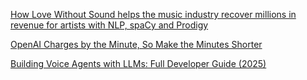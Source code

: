 [How Love Without Sound helps the music industry recover millions in revenue for artists with NLP, spaCy and Prodigy](https://explosion.ai/blog/love-without-sound-nlp-music-industry)

[OpenAI Charges by the Minute, So Make the Minutes Shorter](https://george.mand.is/2025/06/openai-charges-by-the-minute-so-make-the-minutes-shorter/)

[Building Voice Agents with LLMs: Full Developer Guide (2025)](https://www.videosdk.live/developer-hub/developer-hub/llm/building-voice-agents-with-llms)
